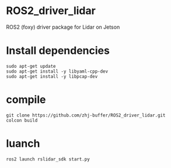 # ROS2_driver_lidar
ROS2 (foxy) driver package for Lidar on Jetson


# Install dependencies
```
sudo apt-get update
sudo apt-get install -y libyaml-cpp-dev
sudo apt-get install -y libpcap-dev
```

# compile
``` 
git clone https://github.com/zhj-buffer/ROS2_driver_lidar.git
colcon build
```

# luanch
```
ros2 launch rslidar_sdk start.py
```
